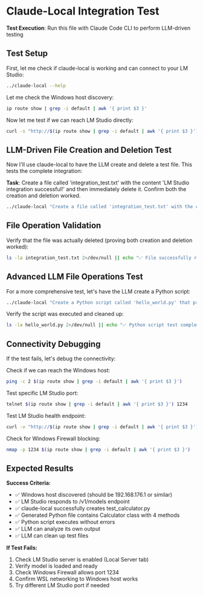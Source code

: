 # Claude-Local Integration Test

**Test Execution**: Run this file with Claude Code CLI to perform LLM-driven testing

## Test Setup

First, let me check if claude-local is working and can connect to your LM Studio:

```bash
../claude-local --help
```

Let me check the Windows host discovery:

```bash
ip route show | grep -i default | awk '{ print $3 }'
```

Now let me test if we can reach LM Studio directly:

```bash
curl -s "http://$(ip route show | grep -i default | awk '{ print $3 }'):1234/v1/models"
```

## LLM-Driven File Creation and Deletion Test

Now I'll use claude-local to have the LLM create and delete a test file. This tests the complete integration:

**Task**: Create a file called 'integration_test.txt' with the content 'LM Studio integration successful!' and then immediately delete it. Confirm both the creation and deletion worked.

```bash
../claude-local "Create a file called 'integration_test.txt' with the content 'LM Studio integration successful!' and then immediately delete it. Confirm both the creation and deletion worked."
```

## File Operation Validation

Verify that the file was actually deleted (proving both creation and deletion worked):

```bash
ls -la integration_test.txt 2>/dev/null || echo "✅ File successfully removed - integration test passed!"
```

## Advanced LLM File Operations Test

For a more comprehensive test, let's have the LLM create a Python script:

```bash
../claude-local "Create a Python script called 'hello_world.py' that prints 'Hello from LM Studio!' when run. Then execute it to show it works, and finally delete it."
```

Verify the script was executed and cleaned up:

```bash
ls -la hello_world.py 2>/dev/null || echo "✅ Python script test completed successfully"
```

## Connectivity Debugging

If the test fails, let's debug the connectivity:

Check if we can reach the Windows host:

```bash
ping -c 2 $(ip route show | grep -i default | awk '{ print $3 }')
```

Test specific LM Studio port:

```bash
telnet $(ip route show | grep -i default | awk '{ print $3 }') 1234
```

Test LM Studio health endpoint:

```bash
curl -v "http://$(ip route show | grep -i default | awk '{ print $3 }'):1234/v1/models" --connect-timeout 10
```

Check for Windows Firewall blocking:

```bash
nmap -p 1234 $(ip route show | grep -i default | awk '{ print $3 }')
```

## Expected Results

**Success Criteria:**
- ✅ Windows host discovered (should be 192.168.176.1 or similar)
- ✅ LM Studio responds to /v1/models endpoint
- ✅ claude-local successfully creates test_calculator.py
- ✅ Generated Python file contains Calculator class with 4 methods
- ✅ Python script executes without errors
- ✅ LLM can analyze its own output
- ✅ LLM can clean up test files

**If Test Fails:**
1. Check LM Studio server is enabled (Local Server tab)
2. Verify model is loaded and ready
3. Check Windows Firewall allows port 1234
4. Confirm WSL networking to Windows host works
5. Try different LM Studio port if needed